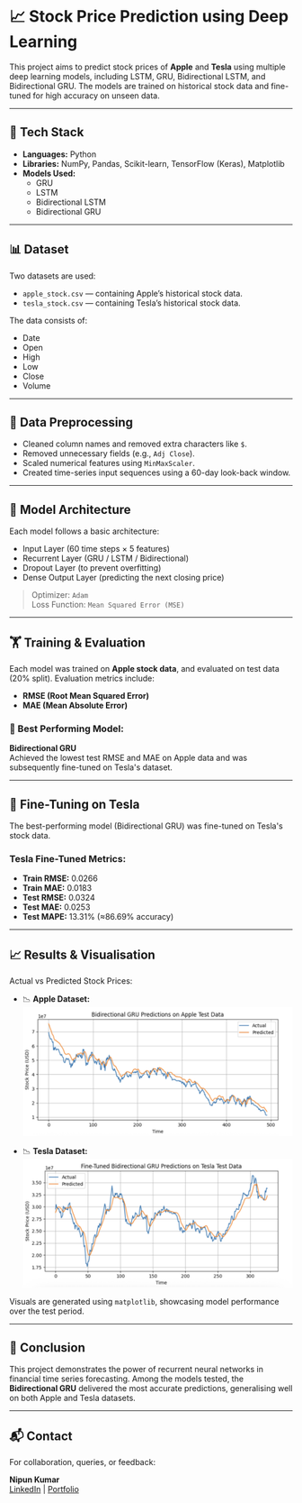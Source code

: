 # 📈 Stock Price Prediction using Deep Learning

This project aims to predict stock prices of **Apple** and **Tesla** using multiple deep learning models, including LSTM, GRU, Bidirectional LSTM, and Bidirectional GRU. The models are trained on historical stock data and fine-tuned for high accuracy on unseen data.

---

## 🔧 Tech Stack

- **Languages:** Python
- **Libraries:** NumPy, Pandas, Scikit-learn, TensorFlow (Keras), Matplotlib
- **Models Used:**
  - GRU
  - LSTM
  - Bidirectional LSTM
  - Bidirectional GRU

---

## 📊 Dataset

Two datasets are used:
- `apple_stock.csv` — containing Apple’s historical stock data.
- `tesla_stock.csv` — containing Tesla’s historical stock data.

The data consists of:
- Date
- Open
- High
- Low
- Close
- Volume

---

## 🧼 Data Preprocessing

- Cleaned column names and removed extra characters like `$`.
- Removed unnecessary fields (e.g., `Adj Close`).
- Scaled numerical features using `MinMaxScaler`.
- Created time-series input sequences using a 60-day look-back window.

---

## 🧠 Model Architecture

Each model follows a basic architecture:
- Input Layer (60 time steps × 5 features)
- Recurrent Layer (GRU / LSTM / Bidirectional)
- Dropout Layer (to prevent overfitting)
- Dense Output Layer (predicting the next closing price)

> Optimizer: `Adam`  
> Loss Function: `Mean Squared Error (MSE)`

---

## 🏋️ Training & Evaluation

Each model was trained on **Apple stock data**, and evaluated on test data (20% split). Evaluation metrics include:

- **RMSE (Root Mean Squared Error)**
- **MAE (Mean Absolute Error)**

### 📌 Best Performing Model:
**Bidirectional GRU**  
Achieved the lowest test RMSE and MAE on Apple data and was subsequently fine-tuned on Tesla's dataset.

---

## 🔁 Fine-Tuning on Tesla

The best-performing model (Bidirectional GRU) was fine-tuned on Tesla's stock data.

### Tesla Fine-Tuned Metrics:
- **Train RMSE:** 0.0266
- **Train MAE:** 0.0183
- **Test RMSE:** 0.0324
- **Test MAE:** 0.0253
- **Test MAPE:** 13.31% (≈86.69% accuracy)

---

## 📈 Results & Visualisation

Actual vs Predicted Stock Prices:

- 📉 **Apple Dataset:**
  ![Apple Prediction](./apple_pred.png)

- 📉 **Tesla Dataset:**
  ![Tesla Prediction](./tesla_pred.png)

Visuals are generated using `matplotlib`, showcasing model performance over the test period.

---

## 📝 Conclusion

This project demonstrates the power of recurrent neural networks in financial time series forecasting. Among the models tested, the **Bidirectional GRU** delivered the most accurate predictions, generalising well on both Apple and Tesla datasets.

---

## 📬 Contact

For collaboration, queries, or feedback:

**Nipun Kumar**  
[LinkedIn](https://www.linkedin.com/in/nipunkumar01/) | [Portfolio](https://nipun.framer.website)
